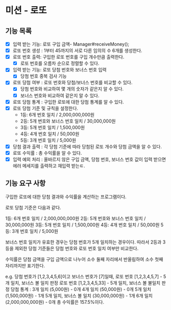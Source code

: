 # 미션 - 로또 

## 기능 목록

- [x] 입력 받는 기능: 로또 구입 금액- Manager#receiveMoney();
- [x] 로또 번호 생성 : 1부터 45까지의 서로 다른 임의의 수 6개를 생성한다. 
- [x] 로또 번호 출력: 구입한 로또 번호를 구입 개수만큼 출력한다. 
  - [x] 로또 번호를 오름차 순으로 정렬할 수 있다. 
- [x] 입력 받는 기능: 로또 당첨 번호와 보너스 번호 입력
  - [x] 당첨 번호 중복 검사 기능
- [x] 로또 당첨 여부 : 로또 번호와 당첨/보너스 번호를 비교할 수 있다.
  - [x] 당첨 번호와 비교하여 몇 개의 숫자가 같은지 알 수 있다. 
  - [x] 보너스 번호와 비교하여 같은지 알 수 있다.
- [x] 로또 당첨 통계 : 구입한 로또에 대한 당첨 통계를 알 수 있다.
- [x] 로또 당첨 기준 및 규칙을 설정한다.
  - 1등: 6개 번호 일치 / 2,000,000,000원
  - 2등: 5개 번호와 보너스 번호 일치 / 30,000,000원
  - 3등: 5개 번호 일치 / 1,500,000원
  - 4등: 4개 번호 일치 / 50,000원
  - 5등: 3개 번호 일치 / 5,000원
- [x] 당첨 결과 출력 : 각 당첨 기준에 따라 당첨된 로또 개수와 당첨 금액을 알 수 있다.
- [x] 로또 수익률 : 총 수익률을 알 수 있다.
- [x] 입력 예외 처리 : 올바르지 않은 구입 금액, 당첨 번호, 보너스 번호 값이 입력 받으면 에러 메세지를 출력하고 재입력 받는ㅌ.

## 기능 요구 사항

구입한 로또에 대한 당첨 결과와 수익률을 계산하는 프로그램이다. 

로또 당첨 기준은 다음과 같다.

1등: 6개 번호 일치 / 2,000,000,000원
2등: 5개 번호와 보너스 번호 일치 / 30,000,000원
3등: 5개 번호 일치 / 1,500,000원
4등: 4개 번호 일치 / 50,000원
5등: 3개 번호 일치 / 5,000원

보너스 번호 일치가 유효한 경우는 당첨 번호가 5개 일치하는 경우이다. 
따라서 2등과 3등을 제외한 당첨 기준들은 당첨 번호와 로또 번호 일치 여부만 비교한다.

수익률은 당첨 금액을 구입 금액으로 나누어 소수 둘째 자리에서 반올림하여 소수 첫째 자리까지만 표기한다.

e.g. 당첨 번호가 [1,2,3,4,5,6]이고 보너스 번호가 [7]일때, 
로또 번호 [1,2,3,4,5,7] - 5개 일치, 보너스 볼 일치 판정
로또 번호 [1,2,3,4,5,33] - 5개 일치, 보너스 볼 불일치 판정
당첨 통계 :
3개 일치 (5,000원) - 0개
4개 일치 (50,000원) - 0개
5개 일치 (1,500,000원) - 1개
5개 일치, 보너스 볼 일치 (30,000,000원) - 1개
6개 일치 (2,000,000,000원) - 0개
총 수익률은 157.5%이다.